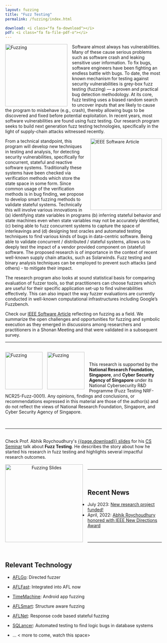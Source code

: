 ```yaml
---
layout: fuzzing
title: "Fuzz Testing"
permalink: /fuzzing/index.html

download: <i class="fa fa-download"></i>
pdf: <i class="fa fa-file-pdf-o"></i>
---
```


<img src="{{ 'images/apr_logo_transparent.png' | relative_url }}" width="200" alt="Fuzzing" style="float:left; margin: 0px 15px 0px 0px;" />

Software almost always has vulnerabilities. Many of these cause serious problems such as software crash and leaking sensitive user information. To fix bugs, software engineers have been fighting an endless battle with bugs. To date, the most known mechanism for testing against security vulnerabilities is grey-box fuzz testing (fuzzing) — a proven and practical bug detection methodology. At its core, fuzz testing uses a biased random search to uncover inputs that are likely to cause the program to misbehave (e.g., crash), thereby allowing bugs to be discovered and fixed before potential exploitation.  In recent years, most software vulnerabilities are found using fuzz testing. Our research program seeks to build next generation fuzz testing technologies, specifically in the light of supply-chain attacks witnessed recently.

<a href="https://www.computer.org/csdl/magazine/so/2021/03/09166552/1mgaKsMFDYA"><img src="{{ 'images/fuzzing_article.png' | relative_url }}" width="230" alt="IEEE Software Article" style="float:right; margin: 0px 0px 0px 15px;" /></a>

From a technical standpoint, this program will develop new techniques in testing and analysis, for detecting security vulnerabilities, specifically for concurrent, stateful and reactive software systems. Traditionally these systems have been checked via verification methods which store the state space in some form. Since common usage of the verification methods is in bug finding, we propose to develop smart fuzzing methods to validate stateful systems. Technically this will involve various innovations in (a) identifying state variables in programs (b) inferring stateful behavior and state machines even when state variables may not be accurately identified, (c) being able to fuzz concurrent systems to capture the space of interleavings and (d) designing test oracles and automated testing techniques to find various kinds of bugs in data-centric software. Being able to validate concurrent / distributed / stateful systems, allows us to deeply test the impact of a vendor provided component on (stateful) software. The proposed research is of importance in the context of recent well-known supply chain attacks, such as Solarwinds. Fuzz testing and binary analysis techniques can be employed to prevent such attacks (and others) - to mitigate their impact. 

The research program also looks at sound statistical basis for comparing evaluation of fuzzer tools, so that practitioners can choose fuzzers which are useful for their specific application set-up to find vulnerabilities effectively. This can also impact the way fuzzer evaluations are currently conducted in well-known computational infrastructures including Google’s Fuzzbench.

Check our [IEEE Software Article](https://www.computer.org/csdl/magazine/so/2021/03/09166552/1mgaKsMFDYA) reflecting on fuzzing as a field.
We summarize the open challenges and opportunities for fuzzing and symbolic execution as they emerged in discussions among researchers and practitioners in a Shonan Meeting and that were validated in a subsequent survey.



---
<br>


<img src="{{ 'images/nrf_logo.png' | relative_url }}" width="120" alt="Fuzzing" style="float:left; margin: 0px 15px 0px 0px;" />
<img src="{{ 'images/csa-logo.jpg' | relative_url }}" width="120" alt="Fuzzing" style="float:left; margin: 0px 15px 0px 0px;" />

<br>

This research is supported by the **National Research Foundation, Singapore**, and **Cyber Security Agency of Singapore** under its National Cybersecurity R&D Programme (Fuzz Testing NRF-NCR25-Fuzz-0001). Any opinions, findings and conclusions, or recommendations expressed in this material are those of the author(s) and do not reflect the views of National Research Foundation, Singapore, and Cyber Security Agency of Singapore.

<br>

---
<br>


<div class="row">
    <div class="col-sm-8">
        <div class="news-details">
Check Prof. Abhik Roychoudhury's <a href="{{ '../files/NUSJuly2023.pdf' | relative_url }}">{{page.download}} slides</a> for his <a href="https://events.comp.nus.edu.sg/view/20906">CS Seminar</a> talk about <b>Fuzz Testing</b>. He describes the story about how he started his research in fuzz testing and highlights several impactful research outcomes.
        </div>
    </div>
    <div class="col-sm-4 mx-auto my-auto" align="center">      
<a href="{{ '../files/NUSJuly2023.pdf' | relative_url }}"><img src="{{ '../files/NUSJuly2023.jpg' | relative_url }}" width="250" alt="Fuzzing Slides" style="float:left; margin: 15px 15px 15px 0px;" /></a>
    </div>
</div>

<br>

---
<br>


## Recent News

* July  2023: <a href="news/#july-2023">New research project funded!</a>
* April, 2022: <a href="news/#april-2022">Abhik Roychoudhury honored with IEEE New Directions Award</a>


<br>

---
<br>





## Relevant Technology

* [AFLGo](https://github.com/aflgo/aflgo): Directed fuzzer

* [AFLFast](https://github.com/mboehme/aflfast): Integrated into AFL now

* [TimeMachine](https://github.com/DroidTest/TimeMachine):  Android app fuzzing

* [AFLSmart](https://github.com/aflsmart/aflsmart): Structure aware fuzzing

* [AFLNet](https://github.com/aflnet/aflnet): Response code based stateful fuzzing

* [SQLancer](https://github.com/sqlancer/sqlancer): Automated testing to find logic bugs in database systems

* ...  < more to come, watch this space>
